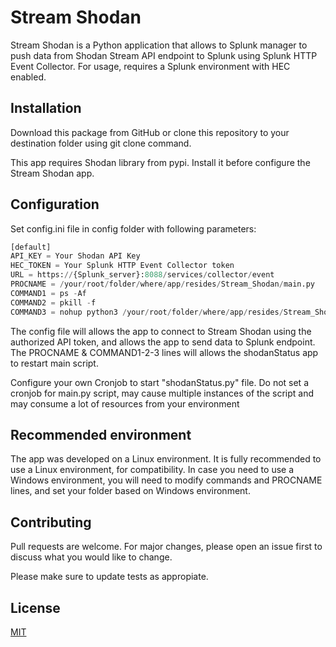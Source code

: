 # Stream Shodan

Stream Shodan is a Python application that allows to Splunk manager to push data from Shodan Stream API endpoint to Splunk using Splunk HTTP Event Collector. For usage, requires a Splunk environment with HEC enabled.

## Installation

Download this package from GitHub or clone this repository to your destination folder using git clone command.

This app requires Shodan library from pypi. Install it before configure the Stream Shodan app.

## Configuration

Set config.ini file in config folder with following parameters:

```python
[default]
API_KEY = Your Shodan API Key
HEC_TOKEN = Your Splunk HTTP Event Collector token
URL = https://{Splunk_server}:8088/services/collector/event
PROCNAME = /your/root/folder/where/app/resides/Stream_Shodan/main.py
COMMAND1 = ps -Af
COMMAND2 = pkill -f
COMMAND3 = nohup python3 /your/root/folder/where/app/resides/Stream_Shodan/main.py > /your/root/folder/where/app/resides/Stream_Shodan/logs/main_log.outerr 2> /your/root/folder/where/app/resides/Stream_Shodan/logs/main_log.outerr &
```

The config file will allows the app to connect to Stream Shodan using the authorized API token, and allows the app to send data to Splunk endpoint. The PROCNAME & COMMAND1-2-3 lines will allows the shodanStatus app to restart main script.

Configure your own Cronjob to start "shodanStatus.py" file. Do not set a cronjob for main.py script, may cause multiple instances of the script and may consume a lot of resources from your environment

## Recommended environment

The app was developed on a Linux environment. It is fully recommended to use a Linux environment, for compatibility. In case you need to use a Windows environment, you will need to modify commands and PROCNAME lines, and set your folder based on Windows environment.

## Contributing

Pull requests are welcome. For major changes, please open an issue first to discuss what you would like to change.

Please make sure to update tests as appropiate.

## License

[MIT](https://choosealicense.com/licenses/mit)
